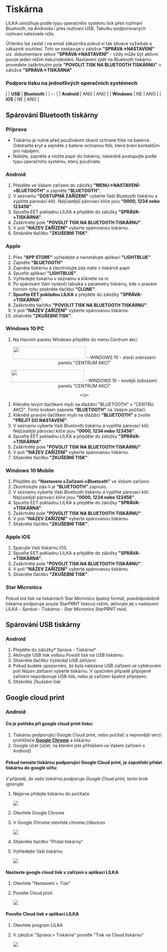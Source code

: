 # Tiskárna

LILKA umožňuje podle typu operačního systému tisk přes rozhraní Bluetooth, na Androidu i přes rozhraní USB. Tabulku podporovaných rozhraní naleznete níže.

Účtenku lze zaslat i na email zákazníka pokud si tak situace vyžaduje a zákazník souhlasí. Toto se nastavuje v záložce **"SPRÁVA->NASTAVENÍ"** viz. dokumentace sekce **"SPRÁVA->NASTAVENÍ"** - vždy může být aktivní pouze jeden režim tisku/odeslání. Nastavení zpět na Bluetooth tiskárnu provedete zaškrtnutím pole **"POVOLIT TISK NA BLUETOOTH TISKÁRNU"**  v záložce **"SPRÁVA->TISKÁRNA"**

### Podpora tisku na jednotlivých operačních systémech

|  | **USB** | **Bluetooth** | 
| -- |
| **Android** | ANO | ANO | 
| **Windows** | NE | ANO | 
| **iOS** | NE | ANO | 

## Spárování Bluetooth tiskárny

### Příprava
- Tiskárnu je nutné před používáním zbavit ochrané fólie na baterce. Odstraňte kryt a sejměte z baterie ochranou fólii, která brání kontaktům pro napájení.
-  Nabijte, zapněte a vložte papír do tiskárny, následně postupujte podle typu operačního systému, který používáte.

### Android
1. Přejděte ve Vašem zařízení do záložky **"MENU->NASTAVENÍ->BLUETOOTH"** a zapněte **"BLUETOOTH"**.
2. V seznamu **"DOSTUPNÁ ZAŘÍZENÍ"** vyberte Vaši Bluetooth tiskárnu a vyplňte párovací klíč. Nejčastější párovací klíče jsou **"0000, 1234 nebo 123456"**.
3. Spusťte EET pokladnu LILKA a přejděte do záložky **"SPRÁVA->TISKÁRNA"**.
4. Zaškrtněte pole **"POVOLIT TISK NA BLUETOOTH TISKÁRNU"**.
5. V poli **"NÁZEV ZAŘÍZENÍ"** vyberte spárovanou tiskárnu.
6. Stiskněte tlačítko **"ZKUŠEBNÍ TISK"**.

### Apple
1. Přes **"APP STORE"** vyhledejte a nainstalujte aplikaci **"LIGHTBLUE"** 
2. Zapněte **"BLUETOOTH"**
3. Zapněte tiskárnu a zkontrolujte zda máte v tiskárně papír
4. Spusťte aplikaci **"LIGHTBLUE"**.
5. Vyhledejte tiskárnu v seznamu a klikněte na ni. 
6. Po spárování Vám vyskočí tabulka s parametry tiskárny, kde v pravém horním rohu stiskněte tlačítko **"CLONE"**.
7. **Spusťte EET pokladnu LILKA** a přejděte do záložky **"SPRÁVA->TISKÁRNA"**.
8. Zaškrtněte tlačítko **"POVOLIT TISK NA BLUETOOTH TISKÁRNU"**.
9. V poli **"NÁZEV ZAŘÍZENÍ"** vyberte spárovanou tiskárnu.
10. stiskněte **"ZKUŠEBNÍ TISK"**.


### Windows 10 PC
1. Na hlavním panelu Windows přejděte do menu Centrum akcí 
<div align="center">
    <p>
        <img height="40" width="233" src="img/printer/win10pc1.png"> - WINDOWS 10 - starší zobrazení panelu "CENTRUM AKCÍ"
    <p>
        <img height="40" width="233" src="/assets/BT TISK-WINDOWS-CENTRUM AKCI.PNG"> - WINDOWS 10 - novější zobrazení panelu "CENTRUM AKCÍ"

    </p>
</div> 

1. Klikněte levým tlačítkem myši na dlaždici "BLUETOOTH" v "CENTRU AKCÍ". Tímto krokem zapnete **"BLUETOOTH"** na Vašem počítači.
2. Klikněte pravým tlačítkem myši na dlaždici **"BLUETOOTH"** a zvolte **"PŘEJÍT DO NASTAVENÍ"**. 
3. V seznamu vyberte Vaši Bluetooth tiskárnu a vyplňte párovací klíč. Nejčastější párovací klíče jsou **"0000, 1234 nebo 123456"**.
3. Spusťte EET pokladnu LILKA a přejděte do záložky **"SPRÁVA->TISKÁRNA"**.
4. Zaškrtněte pole **"POVOLIT TISK NA BLUETOOTH TISKÁRNU"**.
5. V poli **"NÁZEV ZAŘÍZENÍ"** vyberte spárovanou tiskárnu.
6. Stiskněte tlačítko **"ZKUŠEBNÍ TISK"**.


### Windows 10 Mobile
1. Přejděte do **"Nastavení->Zařízení->Bluetooth"** ve Vašem zařízení.
2. Zkontrolujte zda-li je **"BLUETOOTH"** zapnuto.
3. V seznamu vyberte Vaši Bluetooth tiskárnu a vyplňte párovací klíč. Nejčastější párovací klíče jsou **"0000, 1234 nebo 123456"**.
3. Spusťte EET pokladnu LILKA a přejděte do záložky **"SPRÁVA->TISKÁRNA"**.
4. Zaškrtněte pole **"POVOLIT TISK NA BLUETOOTH TISKÁRNU"**.
5. V poli **"NÁZEV ZAŘÍZENÍ"** vyberte spárovanou tiskárnu.
6. Stiskněte tlačítko **"ZKUŠEBNÍ TISK"**.


### Apple iOS
1. Spárujte Vaši tiskárnu iOS.
3. Spusťte EET pokladnu LILKA a přejděte do záložky **"SPRÁVA->TISKÁRNA"**.
4. Zaškrtněte pole **"POVOLIT TISK NA BLUETOOTH TISKÁRNU"**.
5. V poli **"NÁZEV ZAŘÍZENÍ"** vyberte spárovanou tiskárnu.
6. Stiskněte tlačítko **"ZKUŠEBNÍ TISK"**.


### Star Micronics
Pokud má tisk na tiskárnách Star Micronics špatný formát, pravědpodobně tiskárna podporuje pouze StarPRNT tiskový režim, aktivujte jej v nastavení LILKA - *Správa - Tiskárna - Star Micronics StarPRNT mód*.


## Spárování USB tiskárny
### Android
1. Přejděte do záložky* Správa - Tiskárna* 
2. Aktivujte USB tisk volbou *Povolit tisk na USB tiskárnu*.
3. Stiskněte tlačítko *Vyhledat USB zařízení*.
4. Pokud budete upozorněni, že byla nalezena USB zařízení ve výběrovém poli *Název zařízení* vyberte tiskárnu. V opačném případě připojené zařízení nepodporuje USB tisk, nebo je zařízení špatně připojeno.
5. Stiskněte *Zkušební tisk*

## Google cloud print
### Android

#### Co je potřeba při google cloud print tisku:

1. Tiskárnu podporující Google Cloud print, nebo počítač s nejnovější verzí prohlížeče **[Google Chrome](https://www.google.com/chrome/browser/desktop/index.html)** a tiskárnu
2. Google účet (účet, na kterém jste přihlášeni ve Vašem zařízení s Android)

#### Pokud nemáte tiskárnu podporující Google Cloud print, je zapotřebí přidat tiskárnu do google účtu:
*V případě, že vaše tiskárna podporuje Google Cloud print, tento krok ignorujte*

1. Nejprve přidejte tiskárnu do počítače

   ![](img/cloudprint1.png)

2. Otevřete Google Chrome
3. V Google Chrome otevřete chrome://devices

   ![](img/cloudprint2.png)

4. Stiskněte tlačítko "Přidat tiskárny"
5. Vyhledejte Vaši tiskárnu
   
   ![](img/cloudprint3.png)

#### Nastavte google cloud tisk v zařízení s aplikací LILKA

1. Otevřete "Nastavení > Tisk"
2. Povolte Cloud print

   ![](img/cloudprint4.png)

#### Povolte Cloud tisk v aplikaci LILKA

1. Otevřete program LILKA
2. V záložce "Správa > Tiskárna" povolte "Tisk na Cloud tiskárnu"
   
   ![](img/cloudprint5.png)
